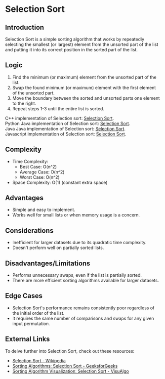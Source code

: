 # Selection Sort

## Introduction
Selection Sort is a simple sorting algorithm that works by repeatedly selecting the smallest (or largest) element from the unsorted part of the list and putting it into its correct position in the sorted part of the list.

## Logic
1. Find the minimum (or maximum) element from the unsorted part of the list.
2. Swap the found minimum (or maximum) element with the first element of the unsorted part.
3. Move the boundary between the sorted and unsorted parts one element to the right.
4. Repeat steps 1-3 until the entire list is sorted.

C++ implementation of Selection sort: [Selection Sort](../CPP/SelectionSort.cpp).  
Python Java implementation of Selection sort: [Selection Sort](../Python/SelectionSort.py).  
Java Java implementation of Selection sort: [Selection Sort](../CPP/SelectionSort.java).  
Javascript implementation of Selection sort: [Selection Sort](../CPP/SelectionSort.js).  

## Complexity
- Time Complexity:
  - Best Case: O(n^2)
  - Average Case: O(n^2)
  - Worst Case: O(n^2)
- Space Complexity: O(1) (constant extra space)

## Advantages
- Simple and easy to implement.
- Works well for small lists or when memory usage is a concern.

## Considerations
- Inefficient for larger datasets due to its quadratic time complexity.
- Doesn't perform well on partially sorted lists.

## Disadvantages/Limitations
- Performs unnecessary swaps, even if the list is partially sorted.
- There are more efficient sorting algorithms available for larger datasets.

## Edge Cases
- Selection Sort's performance remains consistently poor regardless of the initial order of the list.
- It requires the same number of comparisons and swaps for any given input permutation.

## External Links
To delve further into Selection Sort, check out these resources:
- [Selection Sort - Wikipedia](https://en.wikipedia.org/wiki/Selection_sort)
- [Sorting Algorithms: Selection Sort - GeeksforGeeks](https://www.geeksforgeeks.org/selection-sort/)
- [Sorting Algorithm Visualization: Selection Sort - VisuAlgo](https://visualgo.net/en/sorting?slide=2)
